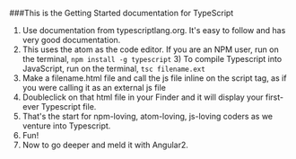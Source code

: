 ###This is the Getting Started documentation for TypeScript   
   1) Use documentation from typescriptlang.org. It's easy to follow and has very good documentation.   
   2) This uses the atom as the code editor. If you are an NPM user, run on the terminal, ```npm install -g typescript```   3) To compile Typescript into JavaScript, run on the terminal, ``` tsc filename.ext ```   
   4) Make a filename.html file and call the js file inline on the script tag, as if you were calling it as an external js file   
   5) Doubleclick on that html file in your Finder and it will display your first-ever Typescript file.   
   6) That's the start for npm-loving, atom-loving, js-loving coders as we venture into Typescript.   
   7) Fun!   
   8) Now to go deeper and meld it with Angular2.
